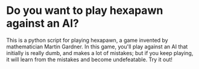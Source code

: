 # Do you want to play hexapawn against an AI?

This is a python script for playing hexapawn, a game invented by mathematician Martin Gardner. In this game, you'll play against an AI that initially is really dumb, and makes a lot of mistakes; but if you keep playing, it will learn from the mistakes and become undefeatable. Try it out!
